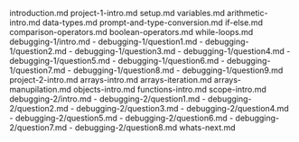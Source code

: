 introduction.md
project-1-intro.md
setup.md
variables.md
arithmetic-intro.md
data-types.md
prompt-and-type-conversion.md
if-else.md
comparison-operators.md
boolean-operators.md
while-loops.md
debugging-1/intro.md
    - debugging-1/question1.md
    - debugging-1/question2.md
    - debugging-1/question3.md
    - debugging-1/question4.md
    - debugging-1/question5.md
    - debugging-1/question6.md
    - debugging-1/question7.md
    - debugging-1/question8.md
    - debugging-1/question9.md
project-2-intro.md
arrays-intro.md
arrays-iteration.md
arrays-manupilation.md
objects-intro.md
functions-intro.md
scope-intro.md
debugging-2/intro.md
    - debugging-2/question1.md
    - debugging-2/question2.md
    - debugging-2/question3.md
    - debugging-2/question4.md
    - debugging-2/question5.md
    - debugging-2/question6.md
    - debugging-2/question7.md
    - debugging-2/question8.md
whats-next.md

